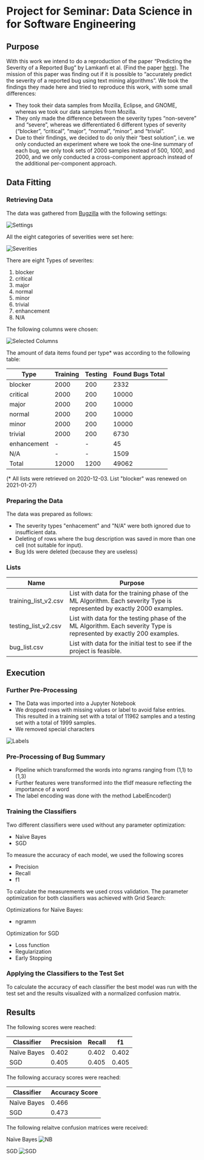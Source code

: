 # Project for Seminar: Data Science in for Software Engineering

## Purpose
With this work we intend to do a reproduction of the paper “Predicting the Severity of a Reported Bug” by Lamkanfi et al. (Find the paper [here](https://doi.org/10.1109/MSR.2010.5463284)).
The mission of this paper was finding out if it is possible to “accurately predict the severity of a reported bug using text mining algorithms”. We took the findings they made here and tried to reproduce this work, with some small differences:

-	They took their data samples from Mozilla, Eclipse, and GNOME, whereas we took our data samples from Mozilla.
-	They only made the difference between the severity types “non-severe” and “severe”, whereas we differentiated 6 different types of severity (“blocker”, “critical”, “major”, “normal”, “minor”, and “trivial”.
-	Due to their findings, we decided to do only their “best solution”, i.e. we only conducted an experiment where we took the one-line summary of each bug, we only took sets of 2000 samples instead of 500, 1000, and 2000, and we only conducted a cross-component approach instead of the additional per-component approach.


## Data Fitting
### Retrieving Data
The data was gathered from [Bugzilla](https://bugzilla.mozilla.org/query.cgi?format=advanced) with the following settings:

![Settings](Docs/Images/Settings.JPG)

All the eight categories of severities were set here:

![Severities](Docs/Images/Severity.JPG)

There are eight Types of severites:

1. blocker
2. critical
3. major
4. normal
5. minor
6. trivial
7. enhancement
8. N/A

The following columns were chosen:

![Selected Columns](Docs/Images/Selected_Columns.JPG)

The amount of data items found per type* was according to the following table:

| Type | Training | Testing | Found Bugs Total |
| --- | --- | --- | --- |
| blocker | 2000 | 200 | 2332 |
| critical | 2000 | 200 | 10000 |
| major | 2000 | 200 | 10000 |
| normal | 2000 | 200 | 10000 |
| minor | 2000 | 200 | 10000 |
| trivial | 2000 | 200 | 6730 |
| enhancement | - | - | 45 |
| N/A | - | - | 1509 |
| Total | 12000 | 1200 | 49062 |

(* All lists were retrieved on 2020-12-03. List "blocker" was renewed on 2021-01-27)

### Preparing the Data
The data was prepared as follows:
- The severity types "enhacement" and "N/A" were both ignored due to insufficient data.
- Deleting of rows where the bug description was saved in more than one cell (not suitable for input).
- Bug Ids were deleted (because they are useless)

### Lists 

| Name | Purpose |
| --- | --- |
| training_list_v2.csv | List with data for the training phase of the ML Algorithm. Each severity Type is represented by exactly 2000 examples. |
| testing_list_v2.csv | List with data for the testing phase of the ML Algorithm. Each severity Type is represented by exactly 200 examples. |
| bug_list.csv | List with data for the initial test to see if the project is feasible. |

## Execution
### Further Pre-Processing
-	The Data was imported into a Jupyter Notebook
-	We dropped rows with missing values or label to avoid false entries. This resulted in a training set with a total of 11962 samples and a testing set with a total of 1999 samples. 
-	We removed special characters

![Labels](Docs/Images/labels.JPG)

### Pre-Processing of Bug Summary
-	Pipeline which transformed the words into ngrams ranging from (1,1) to (1,3)
-	Further features were transformed into the tfidf measure reflecting the importance of a word
-	The label encoding was done with the method LabelEncoder()

### Training the Classifiers
Two different classifiers were used without any parameter optimization:
-	Naïve Bayes
-	SGD

To measure the accuracy of each model, we used the following scores
-	Precision
-	Recall
-	f1

To calculate the measurements we used cross validation.  The parameter optimization for both classifiers was achieved with Grid Search:

Optimizations for Naïve Bayes:
-	ngramm

Optimization for SGD
-	Loss function
-	Regularization
-	Early Stopping

### Applying the Classifiers to the Test Set
To calculate the accuracy of each classifier the best model was run with the test set and the results visualized with a normalized confusion matrix. 

## Results
The following scores were reached:

| Classifier | Precsision | Recall | f1 |
| ----- | ----- | ----- | ----- |
| Naïve Bayes | 0.402 | 0.402 | 0.402 |
| SGD | 0.405 | 0.405 | 0.405 |

The following accuracy scores were reached:

| Classifier | Accuracy Score |
| ----- | ----- |
| Naïve Bayes | 0.466 |
| SGD | 0.473 |

The following relaitve confusion matrices were received:


Naïve Bayes
![NB](Docs/Images/norm_conf_matrix_nb.png)


SGD
![SGD](Docs/norm_conf_matrix_sgd.png)
